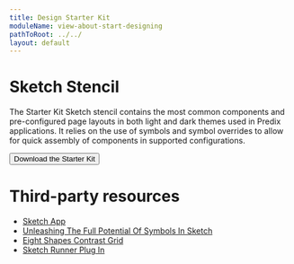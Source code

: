 ```yaml
---
title: Design Starter Kit
moduleName: view-about-start-designing
pathToRoot: ../../
layout: default
---
```


# Sketch Stencil

The Starter Kit Sketch stencil contains the most common components and pre-configured page layouts in both light and dark themes used in Predix applications. It relies on the use of symbols and symbol overrides to allow for quick assembly of components in supported configurations.

<a href="https://github.com/predixdesignsystem/predix-design-stencil"><button class="btn btn--primary">Download the Starter Kit</button></a>

# Third-party resources

* [Sketch App](https://www.sketchapp.com/)
* [Unleashing The Full Potential Of Symbols In Sketch](https://medium.com/sketch-app-sources/sketch-symbols-b36f7355414a)
* [Eight Shapes Contrast Grid](http://contrast-grid.eightshapes.com/)
* [Sketch Runner Plug In](http://sketchrunner.com/)
